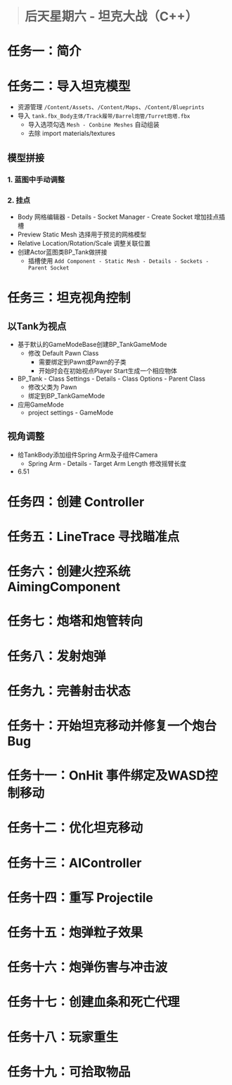> # <i class="fa fa-book-open"></i> 后天星期六 - 坦克大战（C++）
# <i class="fa fa-star"></i> 任务一：简介

# <i class="fa fa-star"></i> 任务二：导入坦克模型
* 资源管理 `/Content/Assets`、`/Content/Maps`、`/Content/Blueprints`
* 导入 `tank.fbx_Body主体/Track履带/Barrel炮管/Turret炮塔.fbx`
  * 导入选项勾选 `Mesh - Conbine Meshes` 自动组装
  * 去除 import materials/textures

## 模型拼接
### 1. 蓝图中手动调整
### 2. 挂点
* Body 网格编辑器 - Details - Socket Manager - Create Socket 增加挂点插槽
* Preview Static Mesh 选择用于预览的网格模型
* Relative Location/Rotation/Scale 调整关联位置
* 创建Actor蓝图类BP_Tank做拼接
  * 插槽使用 `Add Component - Static Mesh - Details - Sockets - Parent Socket`

# <i class="fa fa-star"></i> 任务三：坦克视角控制
## 以Tank为视点
* 基于默认的GameModeBase创建BP_TankGameMode
  * 修改 Default Pawn Class
    * 需要绑定到Pawn或Pawn的子类
    * 开始时会在初始视点Player Start生成一个相应物体
* BP_Tank - Class Settings - Details - Class Options - Parent Class 
  * 修改父类为 Pawn
  * 绑定到BP_TankGameMode
* 应用GameMode
  * project settings - GameMode

## 视角调整
* 给TankBody添加组件Spring Arm及子组件Camera
  * Spring Arm - Details - Target Arm Length 修改摇臂长度
* 6.51

# <i class="fa fa-star"></i> 任务四：创建 Controller

# <i class="fa fa-star"></i> 任务五：LineTrace 寻找瞄准点

# <i class="fa fa-star"></i> 任务六：创建火控系统 AimingComponent

# <i class="fa fa-star"></i> 任务七：炮塔和炮管转向

# <i class="fa fa-star"></i> 任务八：发射炮弹

# <i class="fa fa-star"></i> 任务九：完善射击状态


# <i class="fa fa-star"></i> 任务十：开始坦克移动并修复一个炮台 Bug

# <i class="fa fa-star"></i> 任务十一：OnHit 事件绑定及WASD控制移动

# <i class="fa fa-star"></i> 任务十二：优化坦克移动

# <i class="fa fa-star"></i> 任务十三：AIController

# <i class="fa fa-star"></i> 任务十四：重写 Projectile

# <i class="fa fa-star"></i> 任务十五：炮弹粒子效果

# <i class="fa fa-star"></i> 任务十六：炮弹伤害与冲击波

# <i class="fa fa-star"></i> 任务十七：创建血条和死亡代理

# <i class="fa fa-star"></i> 任务十八：玩家重生

# <i class="fa fa-star"></i> 任务十九：可拾取物品


<!-- 使用FontAwesome -->
<head> 
    <script defer src="https://use.fontawesome.com/releases/v5.0.13/js/all.js"></script> 
    <script defer src="https://use.fontawesome.com/releases/v5.0.13/js/v4-shims.js"></script> 
</head> 
<link rel="stylesheet" href="https://use.fontawesome.com/releases/v5.0.13/css/all.css">

<!-- Sample use: <i class="fa fa-star"></i> -->